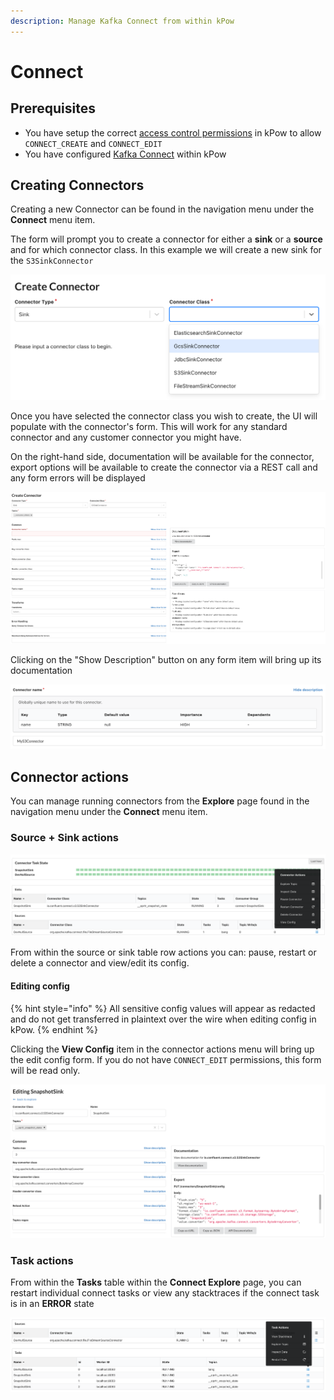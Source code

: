 ```yaml
---
description: Manage Kafka Connect from within kPow
---
```


# Connect

## Prerequisites

* You have setup the correct [access control permissions](../authorization/overview.md) in kPow to allow `CONNECT_CREATE` and `CONNECT_EDIT`
* You have configured [Kafka Connect](../config/kafka-connect.md) within kPow

## Creating Connectors

Creating a new Connector can be found in the navigation menu under the **Connect** menu item.

The form will prompt you to create a connector for either a **sink** or a **source** and for which connector class. In this example we will create a new sink for the `S3SinkConnector`

![Selecting a connector class](../.gitbook/assets/screen-shot-2021-05-05-at-12.14.45-pm.png)

Once you have selected the connector class you wish to create, the UI will populate with the connector's form. This will work for any standard connector and any customer connector you might have.

On the right-hand side, documentation will be available for the connector, export options will be available to create the connector via a REST call and any form errors will be displayed

![Create Connector form at a glance](../.gitbook/assets/screen-shot-2021-05-05-at-12.17.52-pm.png)

Clicking on the "Show Description" button on any form item will bring up its documentation

![Documentation for the form item connector name](../.gitbook/assets/screen-shot-2021-05-05-at-12.18.40-pm.png)

## Connector actions

You can manage running connectors from the **Explore** page found in the navigation menu under the **Connect** menu item.

### Source + Sink actions

![Actions available for sources + sinks](../.gitbook/assets/screen-shot-2021-05-05-at-12.21.56-pm%20%281%29.png)

From within the source or sink table row actions you can: pause, restart or delete a connector and view/edit its config.

#### Editing config

{% hint style="info" %}
All sensitive config values will appear as redacted and do not get transferred in plaintext over the wire when editing config in kPow.
{% endhint %}

Clicking the **View Config** item in the connector actions menu will bring up the edit config form. If you do not have `CONNECT_EDIT` permissions, this form will be read only.

![Editing connect config](../.gitbook/assets/screen-shot-2021-05-05-at-2.22.48-pm%20%281%29.png)

### Task actions

From within the **Tasks** table within the **Connect Explore** page, you can restart individual connect tasks or view any stacktraces if the connect task is in an **ERROR** state

![Connect task actions available](../.gitbook/assets/screen-shot-2021-05-05-at-2.25.13-pm.png)

